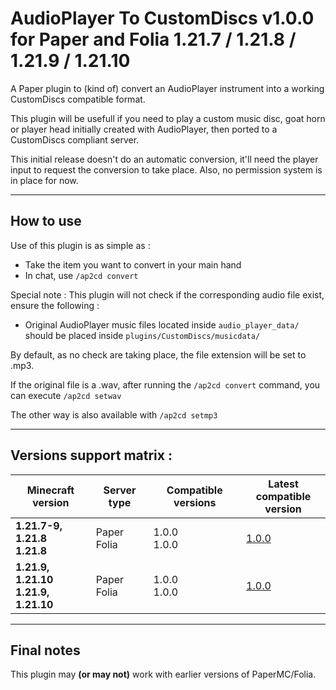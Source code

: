 # AudioPlayer To CustomDiscs v1.0.0 for Paper and Folia 1.21.7 / 1.21.8 / 1.21.9 / 1.21.10
A Paper plugin to (kind of) convert an AudioPlayer instrument into a working CustomDiscs compatible format.

This plugin will be usefull if you need to play a custom music disc, goat horn or player head initially created with AudioPlayer, then ported to a CustomDiscs compliant server.

This initial release doesn't do an automatic conversion, it'll need the player input to request the conversion to take place.
Also, no permission system is in place for now.

---

## How to use
Use of this plugin is as simple as :

- Take the item you want to convert in your main hand
- In chat, use ```/ap2cd convert```

Special note : This plugin will not check if the corresponding audio file exist, ensure the following :
- Original AudioPlayer music files located inside ```audio_player_data/``` should be placed inside ```plugins/CustomDiscs/musicdata/```

By default, as no check are taking place, the file extension will be set to .mp3.

If the original file is a .wav, after running the ```/ap2cd convert``` command, you can execute ```/ap2cd setwav```

The other way is also available with ```/ap2cd setmp3```

---

## Versions support matrix :

| Minecraft version                          | Server type     | Compatible versions | Latest compatible<br>version                                   |
|--------------------------------------------|-----------------|---------------------|----------------------------------------------------------------|
| **1.21.7-9, 1.21.8**<br>**1.21.8**         | Paper<br>Folia  | 1.0.0<br>1.0.0      | [1.0.0](https://github.com/Athar42/ap2cd/releases/tag/v1.0.0)  |
| **1.21.9, 1.21.10**<br>**1.21.9, 1.21.10** | Paper<br>Folia  | 1.0.0<br>1.0.0      | [1.0.0](https://github.com/Athar42/ap2cd/releases/tag/v1.0.0)  |

---

## Final notes

This plugin may **(or may not)** work with earlier versions of PaperMC/Folia.
